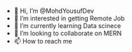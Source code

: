 - 👋 Hi, I’m @MohdYousufDev
- 👀 I’m interested in getting Remote Job
- 🌱 I’m currently learning Data scinece
- 💞️ I’m looking to collaborate on MERN
- 📫 How to reach me 

<!---
MohdYousufDev/MohdYousufDev is a ✨ special ✨ repository because its `README.md` (this file) appears on your GitHub profile.
You can click the Preview link to take a look at your changes.
--->
